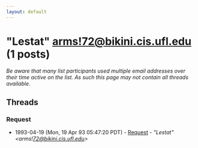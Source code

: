 ```yaml
---
layout: default
---
```


# "Lestat" <arms!72@bikini.cis.ufl.edu> (1 posts)

_Be aware that many list participants used multiple email addresses over their time active on the list. As such this page may not contain all threads available._

## Threads

### Request
+ 1993-04-19 (Mon, 19 Apr 93 05:47:20 PDT) - [Request](/archive/1993/04/9dd8318626073ad7449d5dd4c88fc997ecf71ad22968d51f32a374ca25a25e60) - _"Lestat" \<arms!72@bikini.cis.ufl.edu\>_

